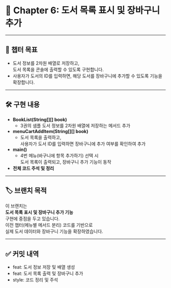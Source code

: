 # 📖 Chapter 6: 도서 목록 표시 및 장바구니 추가

---

## 📌 챕터 목표

- 도서 정보를 2차원 배열로 저장하고,  
  도서 목록을 콘솔에 출력할 수 있도록 구현합니다.
- 사용자가 도서의 ID를 입력하면, 해당 도서를 장바구니에 추가할 수 있도록 기능을 확장합니다.

---

## 🛠️ 구현 내용

- **BookList(String[][] book)**  
  - 3권의 샘플 도서 정보를 2차원 배열에 저장하는 메서드 추가
- **menuCartAddItem(String[][] book)**  
  - 도서 목록을 출력하고,  
    사용자가 도서 ID를 입력하면 장바구니에 추가 여부를 확인하여 추가
- **main()**
  - 4번 메뉴(바구니에 항목 추가하기) 선택 시  
    도서 목록이 출력되고, 장바구니 추가 기능이 동작
- **전체 코드 주석 및 정리**

---

## 🏷️ 브랜치 목적

이 브랜치는  
**도서 목록 표시 및 장바구니 추가 기능**  
구현에 중점을 두고 있습니다.  
이전 챕터(메뉴별 메서드 분리) 코드를 기반으로  
실제 도서 데이터와 장바구니 기능을 확장하였습니다.

---

## ✅ 커밋 내역

- feat: 도서 정보 저장 및 배열 생성
- feat: 도서 목록 출력 및 장바구니 추가
- style: 코드 정리 및 주석
